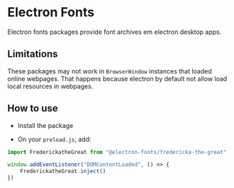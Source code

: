 # Electron Fonts

Electron fonts packages provide font archives em electron desktop apps.

## Limitations

These packages may not work in `BrowserWindow` instances that loaded online webpages. That happens because electron by default not allow load local resources in webpages.

## How to use

* Install the package

* On your `preload.js`, add:

```ts
import FrederickatheGreat from "@electron-fonts/fredericka-the-great"

window.addEventListener("DOMContentLoaded", () => {
    FrederickatheGreat.inject()
})
```